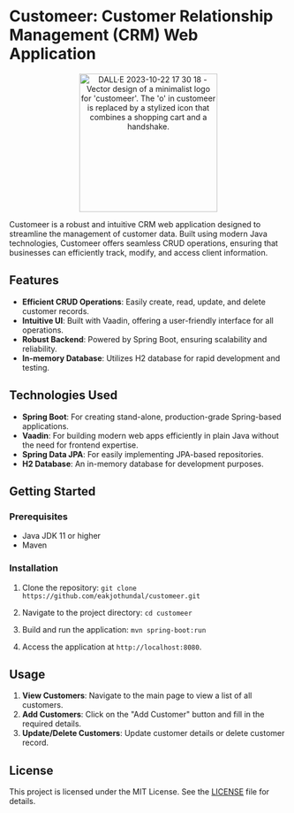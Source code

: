 # Customeer: Customer Relationship Management (CRM) Web Application

<p align="center">
  <img src="https://github.com/eakjothundal/customeer/assets/44451960/bbb674a0-c47e-4e66-8640-9803e23f04c3" alt="DALL·E 2023-10-22 17 30 18 - Vector design of a minimalist logo for 'customeer'. The 'o' in customeer is replaced by a stylized icon that combines a shopping cart and a handshake." width="250" height="250">
</p>




Customeer is a robust and intuitive CRM web application designed to streamline the management of customer data. Built using modern Java technologies, Customeer offers seamless CRUD operations, ensuring that businesses can efficiently track, modify, and access client information.

## Features

- **Efficient CRUD Operations**: Easily create, read, update, and delete customer records.
- **Intuitive UI**: Built with Vaadin, offering a user-friendly interface for all operations.
- **Robust Backend**: Powered by Spring Boot, ensuring scalability and reliability.
- **In-memory Database**: Utilizes H2 database for rapid development and testing.

## Technologies Used

- **Spring Boot**: For creating stand-alone, production-grade Spring-based applications.
- **Vaadin**: For building modern web apps efficiently in plain Java without the need for frontend expertise.
- **Spring Data JPA**: For easily implementing JPA-based repositories.
- **H2 Database**: An in-memory database for development purposes.

## Getting Started

### Prerequisites

- Java JDK 11 or higher
- Maven

### Installation

1. Clone the repository:
`git clone https://github.com/eakjothundal/customeer.git`

2. Navigate to the project directory:
`cd customeer`

3. Build and run the application:
`mvn spring-boot:run`

4. Access the application at `http://localhost:8080`.

## Usage

1. **View Customers**: Navigate to the main page to view a list of all customers.
2. **Add Customers**: Click on the "Add Customer" button and fill in the required details.
3. **Update/Delete Customers**: Update customer details or delete customer record.

## License

This project is licensed under the MIT License. See the [LICENSE](LICENSE) file for details.
